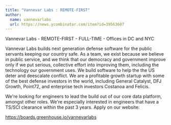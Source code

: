 ```yaml
---
title: "Vannevar Labs : REMOTE-FIRST"
author:
  name: vannevarlabs
  url: https://news.ycombinator.com/item?id=39563607
---
```

Vannevar Labs - REMOTE-FIRST - FULL-TIME - Offices in DC and NYC

Vannevar Labs builds next generation defense software for the public servants keeping our country safe. As a team, we exist because we believe in public service, and we think that our democracy and government improve only if we put serious, collective effort into improving them, including the technology our government uses. We build software to help the the US deter and deescalate conflict. We are a profitable growth startup with some of the best defense investors in the world, including General Catalyst, DFJ Growth, Point72, and enterprise tech investors Costanoa and Felicis.

We&#x27;re looking for engineers to lead the build out of our core data platform, amongst other roles. We&#x27;re especially interested in engineers that have a TS&#x2F;SCI clearance within the past 3 years. Apply on our website:

<a href="https:&#x2F;&#x2F;boards.greenhouse.io&#x2F;vannevarlabs" rel="nofollow">https:&#x2F;&#x2F;boards.greenhouse.io&#x2F;vannevarlabs</a>
